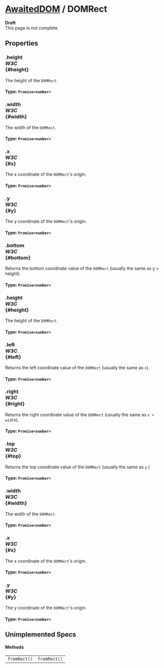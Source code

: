 # [AwaitedDOM](/docs/hero/basic-client/awaited-dom) <span>/</span> DOMRect

<div class='overview'><strong>Draft</strong><br>
    This page is not complete.</div>

## Properties

### .height <div class="specs"><i>W3C</i></div> {#height}

The height of the <code>DOMRect</code>.

#### **Type**: `Promise<number>`

### .width <div class="specs"><i>W3C</i></div> {#width}

The width of the <code>DOMRect</code>.

#### **Type**: `Promise<number>`

### .x <div class="specs"><i>W3C</i></div> {#x}

The x coordinate of the <code>DOMRect</code>'s origin.

#### **Type**: `Promise<number>`

### .y <div class="specs"><i>W3C</i></div> {#y}

The y coordinate of the <code>DOMRect</code>'s origin.

#### **Type**: `Promise<number>`

### .bottom <div class="specs"><i>W3C</i></div> {#bottom}

Returns the bottom coordinate value of the <code>DOMRect</code> (usually the same as y + height).

#### **Type**: `Promise<number>`

### .height <div class="specs"><i>W3C</i></div> {#height}

The height of the <code>DOMRect</code>.

#### **Type**: `Promise<number>`

### .left <div class="specs"><i>W3C</i></div> {#left}

Returns the left coordinate value of the <code>DOMRect</code> (usually the same as <code>x</code>).

#### **Type**: `Promise<number>`

### .right <div class="specs"><i>W3C</i></div> {#right}

Returns the right coordinate value of the <code>DOMRect</code> (usually the same as <code>x + width</code>).

#### **Type**: `Promise<number>`

### .top <div class="specs"><i>W3C</i></div> {#top}

Returns the top coordinate value of the <code>DOMRect</code> (usually the same as <code>y</code>.)

#### **Type**: `Promise<number>`

### .width <div class="specs"><i>W3C</i></div> {#width}

The width of the <code>DOMRect</code>.

#### **Type**: `Promise<number>`

### .x <div class="specs"><i>W3C</i></div> {#x}

The x coordinate of the <code>DOMRect</code>'s origin.

#### **Type**: `Promise<number>`

### .y <div class="specs"><i>W3C</i></div> {#y}

The y coordinate of the <code>DOMRect</code>'s origin.

#### **Type**: `Promise<number>`

## Unimplemented Specs

#### Methods

|     |     |
| --- | --- |
| `fromRect()` | `fromRect()` |
